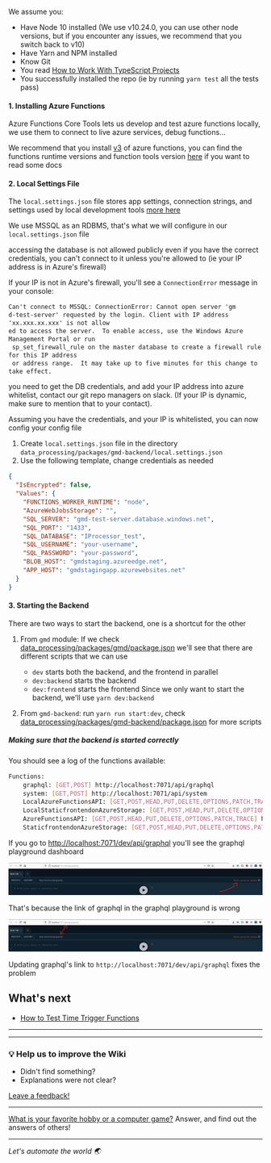 We assume you:

- Have Node 10 installed (We use v10.24.0, you can use other node versions, but if you encounter any issues, we
  recommend that you switch back to v10)
- Have Yarn and NPM installed
- Know Git
- You read [How to Work With TypeScript Projects](wiki/How-to-Work-With-TypeScript-Projects.md)
- You successfully installed the repo (ie by running `yarn test` all the tests pass)

#### 1. Installing Azure Functions

Azure Functions Core Tools lets us develop and test azure functions locally, we use them to connect to live azure
services, debug functions...

We recommend that you
install [v3](https://docs.microsoft.com/en-us/azure/azure-functions/functions-run-local?tabs=windows%2Ccsharp%2Cbash#v2)
of azure functions, you can find the functions runtime versions and function tools
version [here](https://docs.microsoft.com/en-us/azure/azure-functions/functions-versions) if you want to read some docs

#### 2. Local Settings File

The `local.settings.json` file stores app settings, connection strings, and settings used by local development
tools [more here](https://docs.microsoft.com/en-us/azure/azure-functions/functions-run-local?tabs=windows%2Ccsharp%2Cbash#local-settings-file)

We use MSSQL as an RDBMS, that's what we will configure in our `local.settings.json` file

accessing the database is not allowed publicly even if you have the correct credentials, you can't connect to it unless
you're allowed to (ie your IP address is in Azure's firewall)

If your IP is not in Azure's firewall, you'll see a `ConnectionError` message in your console:

```
Can't connect to MSSQL: ConnectionError: Cannot open server 'gm
d-test-server' requested by the login. Client with IP address 'xx.xxx.xx.xxx' is not allow
ed to access the server.  To enable access, use the Windows Azure Management Portal or run
 sp_set_firewall_rule on the master database to create a firewall rule for this IP address
 or address range.  It may take up to five minutes for this change to take effect.
```

you need to get the DB credentials, and add your IP address into azure whitelist, contact our git repo managers on
slack. (If your IP is dynamic, make sure to mention that to your contact).

Assuming you have the credentials, and your IP is whitelisted, you can now config your config file

1. Create `local.settings.json` file in the directory `data_processing/packages/gmd-backend/local.settings.json`
2. Use the following template, change credentials as needed

```json
{
  "IsEncrypted": false,
  "Values": {
    "FUNCTIONS_WORKER_RUNTIME": "node",
    "AzureWebJobsStorage": "",
    "SQL_SERVER": "gmd-test-server.database.windows.net",
    "SQL_PORT": "1433",
    "SQL_DATABASE": "IProcessor_test",
    "SQL_USERNAME": "your-username",
    "SQL_PASSWORD": "your-password",
    "BLOB_HOST": "gmdstaging.azureedge.net",
    "APP_HOST": "gmdstagingapp.azurewebsites.net"
  }
}
```

#### 3. Starting the Backend

There are two ways to start the backend, one is a shortcut for the other

1. From `gmd` module:
   If we
   check [data_processing/packages/gmd/package.json](https://gitlab.com/engaging/scrapy/-/blob/dev/data_processing/packages/gmd/package.json)
   we'll see that there are different scripts that we can use
    - `dev` starts both the backend, and the frontend in parallel
    - `dev:backend` starts the backend
    - `dev:frontend` starts the frontend Since we only want to start the backend, we'll use `yarn dev:backend`

2. From `gmd-backend`: run `yarn run start:dev`,
   check [data_processing/packages/gmd-backend/package.json](https://gitlab.com/engaging/scrapy/-/blob/dev/data_processing/packages/gmd-backend/package.json)
   for more scripts

##### Making sure that the backend is started correctly

You should see a log of the functions available:

```bash
Functions:
    graphql: [GET,POST] http://localhost:7071/api/graphql
    system: [GET,POST] http://localhost:7071/api/system
    LocalAzureFunctionsAPI: [GET,POST,HEAD,PUT,DELETE,OPTIONS,PATCH,TRACE] http://localhost:7071/dev/api/graphql
    LocalStaticfrontendonAzureStorage: [GET,POST,HEAD,PUT,DELETE,OPTIONS,PATCH,TRACE] http://localhost:7071/dev/{*restOfPath}
    AzureFunctionsAPI: [GET,POST,HEAD,PUT,DELETE,OPTIONS,PATCH,TRACE] http://localhost:7071/api/{*restOfPath}
    StaticfrontendonAzureStorage: [GET,POST,HEAD,PUT,DELETE,OPTIONS,PATCH,TRACE] http://localhost:7071/{*restOfPath}
```

If you go to [http://localhost:7071/dev/api/graphql](http://localhost:7071/dev/api/graphql) you'll see the graphql
playground dashboard

![](uploads/how-to-start-with-backend/graphql-playground1.png)

That's because the link of graphql in the graphql playground is wrong

![](uploads/how-to-start-with-backend/graphql-playground2.png)

Updating graphql's link to `http://localhost:7071/dev/api/graphql` fixes the problem

## What's next

- [How to Test Time Trigger Functions](How-to-test-time-trigger-functions.md)

---
---

### :bulb: Help us to improve the Wiki
- Didn't find something?
- Explanations were not clear?

[Leave a feedback!](https://docs.google.com/forms/d/e/1FAIpQLScE_i7txZOlPgFhmnBOephz9hdhvnJDbXjmkKqnjRSjx_d8kg/viewform?usp=pp_url&entry.685765712=How-To-Run-Backend-Locally.md)

---

[What is your favorite hobby or a computer game?](https://forms.gle/X4U9Jni6s3hfSW8e6) Answer, and find out the 
answers of others! 

---

*Let's automate the world :earth_asia:*
